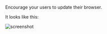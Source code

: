 Encourage your users to update their browser.

It looks like this:

![screenshot](http://f.cl.ly/items/3R0i351x0Z3R342D401y/browser-kthx.png)
